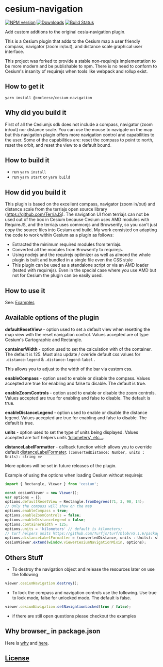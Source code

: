 # cesium-navigation

[![NPM version][npm-image]][npm-url] [![Downloads][downloads-image]][npm-url] [![Build Status][travis-image]][travis-url]

Add custom addtions to the original cesiu-navigation plugin.

This is a Cesium plugin that adds to the Cesium map a user friendly compass, navigator (zoom in/out), and
distance scale graphical user interface.

This project was forked to provide a stable non-requirejs implementation to be more modern and be publishable to npm. There
is no need to conform to Cesium's insanity of requirejs when tools like webpack and rollup exist.

## How to get it

`yarn install @cmcleese/cesium-navigation`

## Why did you build it

First of all the Cesiumjs sdk does not include a compass, navigator (zoom in/out) nor distance scale. You can use the mouse to navigate on the map but this navigation plugin offers more navigation control and capabilities to the user.
Some of the capabilities are:
reset the compass to point to north, reset the orbit, and reset the view to a default bound.

## How to build it

- run `yarn install`
- run `yarn start` or `yarn build`

## How did you build it

This plugin is based on the excellent compass, navigator (zoom in/out) and distance scale from the terriajs open source library (https://github.com/TerriaJS). The navigation UI from terriajs can not be used out of the box in Cesium because Cesium uses AMD modules with RequireJS, and the terriajs uses commonjs and Browserify, so you can't just copy the source files into Cesium and build. My work consisted on adapting the code to work within Cesium as a plugin as follows:

- Extracted the minimum required modules from terriajs.
- Converted all the modules from Browserify to requirejs.
- Using nodejs and the requirejs optimizer as well as almond the whole plugin is built and bundled in a single file even the CSS style
- This plugin can be used as a standalone script or via an AMD loader (tested with requirejs). Even in the special case where you use AMD but not for Cesium the plugin can be easily used.

## How to use it

See: [Examples](./Examples/index.html)

## Available options of the plugin

**defaultResetView** - option used to set a default view when resetting the map view with the reset navigation
control. Values accepted are of type Cesium's Cartographic and Rectangle.

**containerWidth** - option used to set the calculation with of the container. The default is 125. Must also update / overide default css values for `.distance-legend` & `.distance-legend-label` .

This allows you to adjust to the width of the bar via custom css.

**enableCompass** - option used to enable or disable the compass. Values accepted are true for enabling and false to disable. The default is true.

**enableZoomControls** - option used to enable or disable the zoom controls. Values accepted are true for enabling and false to disable. The default is true.

**enableDistanceLegend** - option used to enable or disable the distance legend. Values accepted are true for enabling and false to disable. The default is true.

**units** - option used to set the type of units being displayed. Values accepted are turf helpers units ['kilometers', etc...](https://github.com/Turfjs/turf/blob/v5.1.6/packages/turf-helpers/index.d.ts#L20).

**distanceLabelFormatter** - callback function which allows you to override default [distanceLabelFormater](./Source/Core/Utils.js#88). `(convertedDistance: Number, units : Units): string =>`

More options will be set in future releases of the plugin.

Example of using the options when loading Cesium without requirejs:

```JavaScript
import { Rectangle, Viewer } from 'cesium';

const cesiumViewer = new Viewer();
var options = {};
options.defaultResetView = Rectangle.fromDegrees(71, 3, 90, 14);
// Only the compass will show on the map
options.enableCompass = true;
options.enableZoomControls = false;
options.enableDistanceLegend = false;
options.containerWidth = 125;
options.units = 'kilometers' // default is kilometers;
// turf helpers units https://github.com/Turfjs/turf/blob/v5.1.6/packages/turf-helpers/index.d.ts#L20
options.distanceLabelFormatter = (convertedDistance, units : Units): string => { ... } // custom label formatter
cesiumViewer.extend(window.viewerCesiumNavigationMixin, options);
```

## Others Stuff

- To destroy the navigation object and release the resources later on use the following

```js
viewer.cesiumNavigation.destroy();
```

- To lock the compass and navigation controls use the following. Use true to lock mode,
  false for unlocked mode. The default is false.

```js
viewer.cesiumNavigation.setNavigationLocked(true / false);
```

- if there are still open questions please checkout the examples

## Why browser\_ in package.json

Here is [why](https://github.com/webpack/webpack/issues/4674) and [here](https://github.com/nmccready/cesium-navigation/issues/2).

## [License](./LICENSE)

[downloads-image]: http://img.shields.io/npm/dm/@cmcleese/cesium-navigation.svg
[npm-image]: https://img.shields.io/npm/v/@cmcleese/cesium-navigation.svg
[npm-url]: https://www.npmjs.com/package/@cmcleese/cesium-navigation
[travis-image]: https://img.shields.io/travis/nmccready/cesium-navigation.svg?label=travis-ci
[travis-url]: https://travis-ci.org/nmccready/cesium-navigation
